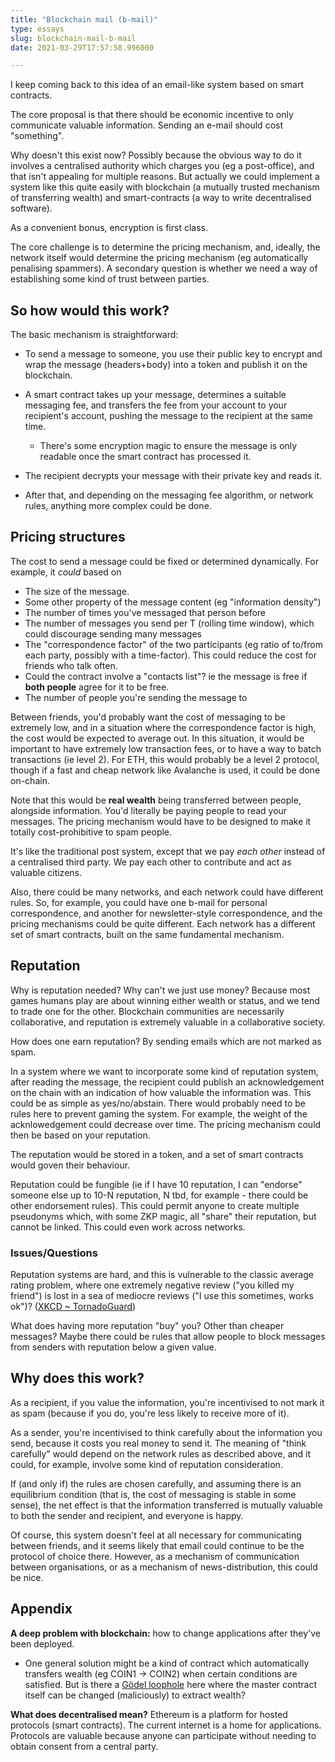```yaml
---
title: "Blockchain mail (b-mail)"
type: essays
slug: blockchain-mail-b-mail
date: 2021-03-29T17:57:58.996000

---
```




I keep coming back to this idea of an email-like system based on smart contracts.

The core proposal is that there should be economic incentive to only communicate valuable information. Sending an e-mail should cost "something".

Why doesn't this exist now? Possibly because the obvious way to do it involves a centralised authority which charges you (eg a post-office), and that isn't appealing for multiple reasons. But actually we could implement a system like this quite easily with blockchain (a mutually trusted mechanism of transferring wealth) and smart-contracts (a way to write decentralised software).

 As a convenient bonus, encryption is first class.

The core challenge is to determine the pricing mechanism, and, ideally, the network itself would determine the pricing mechanism (eg automatically penalising spammers). A secondary question is whether we need a way of establishing some kind of trust between parties.

## So how would this work?

The basic mechanism is straightforward:

* To send a message to someone, you use their public key to encrypt and wrap the message (headers+body) into a token and publish it on the blockchain.
* A smart contract takes up your message, determines a suitable messaging fee, and transfers the fee from your account to your recipient's account, pushing the message to the recipient at the same time.

    - There's some encryption magic to ensure the message is only readable once the smart contract has processed it.
* The recipient decrypts your message with their private key and reads it.
* After that, and depending on the messaging fee algorithm, or network rules, anything more complex could be done.

## Pricing structures

The cost to send a message could be fixed or determined dynamically. For example, it _could_ based on

* The size of the message.
* Some other property of the message content (eg "information density")
* The number of times you've messaged that person before
* The number of messages you send per T (rolling time window), which could discourage sending many messages
* The "correspondence factor" of the two participants (eg ratio of to/from each party, possibly with a time-factor). This could reduce the cost for friends who talk often.
* Could the contract involve a "contacts list"? ie the message is free if **both people** agree for it to be free.
* The number of people you're sending the message to

Between friends, you'd probably want the cost of messaging to be extremely low, and in a situation where the correspondence factor is high, the cost would be expected to average out. In this situation, it would be important to have extremely low transaction fees, or to have a way to batch transactions (ie level 2). For ETH, this would probably be a level 2 protocol, though if a fast and cheap network like Avalanche is used, it could be done on-chain.

Note that this would be **real wealth** being transferred between people, alongside information. You'd literally be paying people to read your messages. The pricing mechanism would have to be designed to make it totally cost-prohibitive to spam people.

It's like the traditional post system, except that we pay _each other_ instead of a centralised third party. We pay each other to contribute and act as valuable citizens.

Also, there could be many networks, and each network could have different rules. So, for example, you could have one b-mail for personal correspondence, and another for newsletter-style correspondence, and the pricing mechanisms could be quite different. Each network has a different set of smart contracts, built on the same fundamental mechanism.

## Reputation

Why is reputation needed? Why can't we just use money? Because most games humans play are about winning either wealth or status, and we tend to trade one for the other. Blockchain communities are necessarily collaborative, and reputation is extremely valuable in a collaborative society.

How does one earn reputation? By sending emails which are not marked as spam.

In a system where we want to incorporate some kind of reputation system, after reading the message, the recipient could publish an acknowledgement on the chain with an indication of how valuable the information was. This could be as simple as yes/no/abstain. There would probably need to be rules here to prevent gaming the system. For example, the weight of the acknlowedgement could decrease over time. The pricing mechanism could then be based on your reputation.

The reputation would be stored in a token, and a set of smart contracts would goven their behaviour.

Reputation could be fungible (ie if I have 10 reputation, I can "endorse" someone else up to 10-N reputation, N tbd, for example - there could be other endorsement rules). This could permit anyone to create multiple pseudonyms which, with some ZKP magic, all "share" their reputation, but cannot be linked. This could even work across networks.

### Issues/Questions

Reputation systems are hard, and this is vulnerable to the classic average rating problem, where one extremely negative review ("you killed my friend") is lost in a sea of mediocre reviews ("I use this sometimes, works ok")? ([XKCD ~ TornadoGuard](https://xkcd.com/937/))

What does having more reputation "buy" you? Other than cheaper messages? Maybe there could be rules that allow people to block messages from senders with reputation below a given value.

## Why does this work?

As a recipient, if you value the information, you're incentivised to not mark it as spam (because if you do, you're less likely to receive more of it).

As a sender, you're incentivised to think carefully about the information you send, because it costs you real money to send it. The meaning of "think carefully" would depend on the network rules as described above, and it could, for example, involve some kind of reputation consideration.

If (and only if) the rules are chosen carefully, and assuming there is an equilibrium condition (that is, the cost of messaging is stable in some sense), the net effect is that the information transferred is mutually valuable to both the sender and recipient, and everyone is happy. 

Of course, this system doesn't feel at all necessary for communicating between friends, and it seems likely that email could continue to be the protocol of choice there. However, as a mechanism of communication between organisations, or as a mechanism of news-distribution, this could be nice.

## Appendix

**A deep problem with blockchain:** how to change applications after they've been deployed.

* One general solution might be a kind of contract which automatically transfers wealth (eg COIN1 -> COIN2) when certain conditions are satisfied. But is there a [Gödel loophole](https://en.m.wikipedia.org/wiki/G%C3%B6del's_Loophole) here where the master contract itself can be changed (maliciously) to extract wealth?

**What does decentralised mean?** Ethereum is a platform for hosted protocols (smart contracts). The current internet is a home for applications. Protocols are valuable because anyone can participate without needing to obtain consent from a central party.



